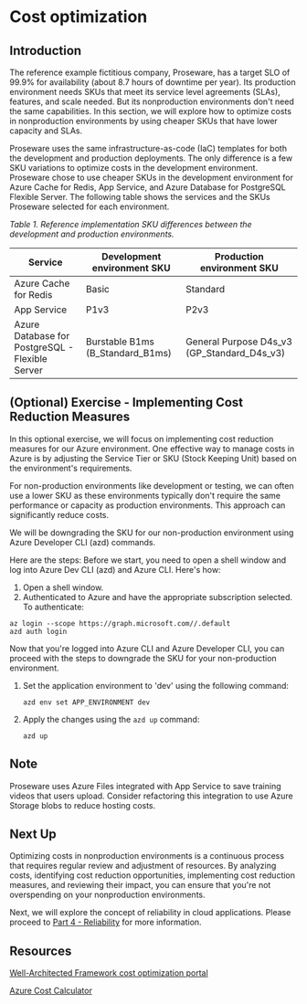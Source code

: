 # Cost optimization

## Introduction

The reference example fictitious company, Proseware, has a target SLO of 99.9% for availability (about 8.7 hours of downtime per year). Its production environment needs SKUs that meet its service level agreements (SLAs), features, and scale needed. But its nonproduction environments don't need the same capabilities. In this section, we will explore how to optimize costs in nonproduction environments by using cheaper SKUs that have lower capacity and SLAs. 

Proseware uses the same infrastructure-as-code (IaC) templates for both the development and production deployments. The only difference is a few SKU variations to optimize costs in the development environment. Proseware chose to use cheaper SKUs in the development environment for Azure Cache for Redis, App Service, and Azure Database for PostgreSQL Flexible Server. The following table shows the services and the SKUs Proseware selected for each environment.

*Table 1. Reference implementation SKU differences between the development and production environments.*

| Service | Development environment SKU | Production environment SKU |
| --- | --- | --- |
| Azure Cache for Redis | Basic | Standard |
| App Service | P1v3 | P2v3 |
| Azure Database for PostgreSQL - Flexible Server | Burstable B1ms (B_Standard_B1ms) | General Purpose D4s_v3 (GP_Standard_D4s_v3) |


## (Optional) Exercise - Implementing Cost Reduction Measures

In this optional exercise, we will focus on implementing cost reduction measures for our Azure environment. One effective way to manage costs in Azure is by adjusting the Service Tier or SKU (Stock Keeping Unit) based on the environment's requirements.

For non-production environments like development or testing, we can often use a lower SKU as these environments typically don't require the same performance or capacity as production environments. This approach can significantly reduce costs.

We will be downgrading the SKU for our non-production environment using Azure Developer CLI  (azd) commands. 

Here are the steps:
Before we start, you need to open a shell window and log into Azure Dev CLI (azd) and Azure CLI. Here's how:

1. Open a shell window.
2. Authenticated to Azure and have the appropriate subscription selected.  To authenticate:

```shell
az login --scope https://graph.microsoft.com//.default
azd auth login
```

Now that you're logged into Azure CLI and Azure Developer CLI, you can proceed with the steps to downgrade the SKU for your non-production environment.

1. Set the application environment to 'dev' using the following command:

    ```shell
    azd env set APP_ENVIRONMENT dev
    ```

2. Apply the changes using the `azd up` command:

    ```shell
    azd up
    ```

## Note

Proseware uses Azure Files integrated with App Service to save training videos that users upload.
Consider refactoring this integration to use Azure Storage blobs to reduce hosting costs.

## Next Up

Optimizing costs in nonproduction environments is a continuous process that requires regular review and adjustment of resources. By analyzing costs, identifying cost reduction opportunities, implementing cost reduction measures, and reviewing their impact, you can ensure that you're not overspending on your nonproduction environments.

Next, we will explore the concept of reliability in cloud applications. Please proceed to [Part 4 - Reliability](../Part4-Reliability/README.md) for more information.

## Resources
[Well-Architected Framework cost optimization portal](https://learn.microsoft.com/azure/well-architected/cost-optimization)

[Azure Cost Calculator](https://azure.microsoft.com/pricing/calculator)
